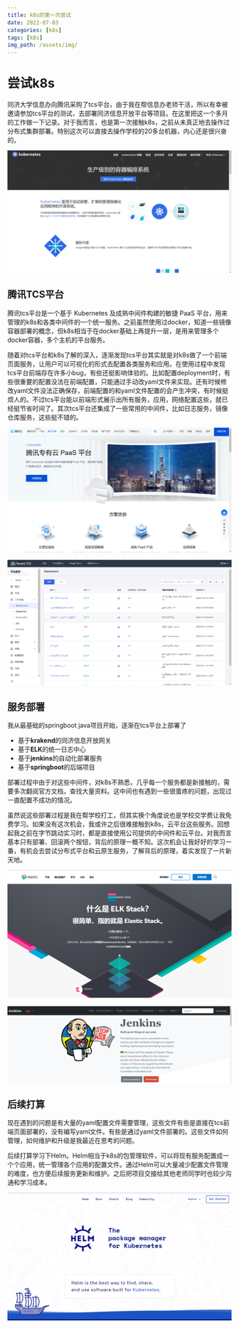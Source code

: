 ```yaml
---
title: k8s的第一次尝试
date: 2022-07-03
categories: [k8s]
tags: [k8s]   
img_path: /assets/img/
---
```


# 尝试k8s

同济大学信息办向腾讯采购了tcs平台，由于我在帮信息办老师干活，所以有幸被邀请参加tcs平台的测试，去部署同济信息开放平台等项目。在这里把这一个多月的工作做一下记录。对于我而言，也是第一次接触k8s，之前从未真正地去操作过分布式集群部署。特别这次可以直接去操作学校的20多台机器，内心还是很兴奋的。

![image-20220722225149776](k8s的第一次尝试.assets/image-20220722225149776.png)

## 腾讯TCS平台

腾讯tcs平台是一个基于 Kubernetes 及成熟中间件构建的敏捷 PaaS 平台，用来管理的k8s和各类中间件的一个统一服务。之前虽然使用过docker，知道一些镜像容器部署的概念，但k8s相当于在docker基础上再提升一层，是用来管理多个docker容器，多个主机的平台服务。

随着对tcs平台和k8s了解的深入，逐渐发现tcs平台其实就是对k8s做了一个前端页面服务，让用户可以可视化的形式去配置各类服务和应用。在使用过程中发现tcs平台前端存在许多小bug，有些还挺影响体验的。比如配置deployment时，有些很重要的配置没法在前端配置，只能通过手动改yaml文件来实现。还有时候修改yaml文件没法正确保存，前端配置的和yaml文件配置的会产生冲突，有时候挺烦人的。不过tcs平台能以前端形式展示出所有服务，应用，网络配置这些，就已经挺节省时间了。其次tcs平台还集成了一些常用的中间件，比如日志服务，镜像仓库服务，这些挺不错的。

![image-20220722225004877](k8s的第一次尝试.assets/image-20220722225004877.png)



![image-20220722230040756](k8s的第一次尝试.assets/image-20220722230040756.png)

## 服务部署

我从最基础的springboot java项目开始，逐渐在tcs平台上部署了

- 基于**krakend**的同济信息开放网关
- 基于**ELK**的统一日志中心
- 基于**jenkins**的自动化部署服务
- 基于**springboot**的后端项目

部署过程中由于对这些中间件，对k8s不熟悉，几乎每一个服务都是新接触的，需要多次翻阅官方文档，查找大量资料。这中间也有遇到一些很蛋疼的问题，出现过一直配置不成功的情况。

虽然说这些部署过程是我在帮学校打工，但其实换个角度说也是学校交学费让我免费学习。如果没有这次机会，我或许之后很难接触到k8s，云平台这些服务。回想起我之前在字节跳动实习时，都是直接使用公司提供的中间件和云平台。对我而言基本只有部署、回滚两个按钮，背后的原理一概不知。这次机会让我好好的学习一番，有机会去尝试分布式平台和云原生服务，了解背后的原理，着实发现了一片新天地。

![image-20220722225331375](k8s的第一次尝试.assets/image-20220722225331375.png)



![image-20220722230133016](k8s的第一次尝试.assets/image-20220722230133016.png)

## 后续打算

现在遇到的问题是有大量的yaml配置文件需要管理，这些文件有些是直接在tcs前端页面部署的，没有编写yaml文件。有些是通过yaml文件部署的。这些文件如何管理，如何维护和升级是我最近在思考的问题。

后续打算学习下Helm。Helm相当于k8s的包管理软件，可以将现有服务配置成一个个应用，统一管理各个应用的配置文件。通过Helm可以大量减少配置文件管理的难度，也方便后续服务更新和维护。之后把项目交接给其他老师同学时也较少沟通和学习成本。

![image-20220722225354633](k8s的第一次尝试.assets/image-20220722225354633.png)

